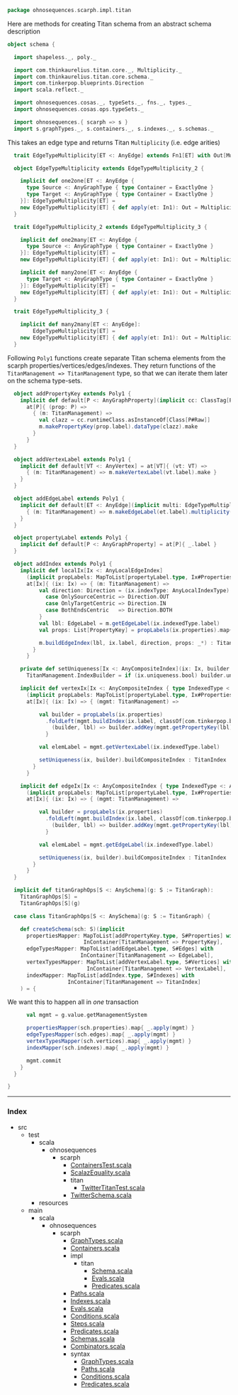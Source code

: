 
```scala
package ohnosequences.scarph.impl.titan
```

Here are methods for creating Titan schema from an abstract schema description

```scala
object schema {

  import shapeless._, poly._

  import com.thinkaurelius.titan.core._, Multiplicity._
  import com.thinkaurelius.titan.core.schema._
  import com.tinkerpop.blueprints.Direction
  import scala.reflect._

  import ohnosequences.cosas._, typeSets._, fns._, types._
  import ohnosequences.cosas.ops.typeSets._

  import ohnosequences.{ scarph => s }
  import s.graphTypes._, s.containers._, s.indexes._, s.schemas._
```

This takes an edge type and returns Titan `Multiplicity` (i.e. edge arities)

```scala
  trait EdgeTypeMultiplicity[ET <: AnyEdge] extends Fn1[ET] with Out[Multiplicity]

  object EdgeTypeMultiplicity extends EdgeTypeMultiplicity_2 {

    implicit def one2one[ET <: AnyEdge { 
      type Source <: AnyGraphType { type Container = ExactlyOne }
      type Target <: AnyGraphType { type Container = ExactlyOne }
    }]: EdgeTypeMultiplicity[ET] =
    new EdgeTypeMultiplicity[ET] { def apply(et: In1): Out = Multiplicity.ONE2ONE }
  }

  trait EdgeTypeMultiplicity_2 extends EdgeTypeMultiplicity_3 {

    implicit def one2many[ET <: AnyEdge {
      type Source <: AnyGraphType { type Container = ExactlyOne }
    }]: EdgeTypeMultiplicity[ET] =
    new EdgeTypeMultiplicity[ET] { def apply(et: In1): Out = Multiplicity.ONE2MANY }

    implicit def many2one[ET <: AnyEdge {
      type Target <: AnyGraphType { type Container = ExactlyOne }
    }]: EdgeTypeMultiplicity[ET] =
    new EdgeTypeMultiplicity[ET] { def apply(et: In1): Out = Multiplicity.MANY2ONE }
  }

  trait EdgeTypeMultiplicity_3 {

    implicit def many2many[ET <: AnyEdge]: 
        EdgeTypeMultiplicity[ET] =
    new EdgeTypeMultiplicity[ET] { def apply(et: In1): Out = Multiplicity.MULTI }
  }
```

Following `Poly1` functions create separate Titan schema elements from
the scarph properties/vertices/edges/indexes. They return functions of
the `TitanManagement => TitanManagement` type, so that we can iterate them
later on the schema type-sets.


```scala
  object addPropertyKey extends Poly1 {
    implicit def default[P <: AnyGraphProperty](implicit cc: ClassTag[P#Raw]) = 
      at[P]{ (prop: P) =>
        { (m: TitanManagement) =>
          val clazz = cc.runtimeClass.asInstanceOf[Class[P#Raw]]
          m.makePropertyKey(prop.label).dataType(clazz).make
        }
      }
  }

  object addVertexLabel extends Poly1 {
    implicit def default[VT <: AnyVertex] = at[VT]{ (vt: VT) =>
      { (m: TitanManagement) => m.makeVertexLabel(vt.label).make }
    }
  }

  object addEdgeLabel extends Poly1 {
    implicit def default[ET <: AnyEdge](implicit multi: EdgeTypeMultiplicity[ET]) = at[ET]{ (et: ET) =>
      { (m: TitanManagement) => m.makeEdgeLabel(et.label).multiplicity(multi(et)).make }
    }
  }

  object propertyLabel extends Poly1 {
    implicit def default[P <: AnyGraphProperty] = at[P]{ _.label }
  }

  object addIndex extends Poly1 {
    implicit def localIx[Ix <: AnyLocalEdgeIndex]
      (implicit propLabels: MapToList[propertyLabel.type, Ix#Properties] with InContainer[String]) =
      at[Ix]{ (ix: Ix) => { (m: TitanManagement) =>
          val direction: Direction = (ix.indexType: AnyLocalIndexType) match {
            case OnlySourceCentric => Direction.OUT
            case OnlyTargetCentric => Direction.IN
            case BothEndsCentric   => Direction.BOTH
          }
          val lbl: EdgeLabel = m.getEdgeLabel(ix.indexedType.label)
          val props: List[PropertyKey] = propLabels(ix.properties).map{ m.getPropertyKey(_) }

          m.buildEdgeIndex(lbl, ix.label, direction, props: _*) : TitanIndex
        }
      }

    private def setUniqueness[Ix <: AnyCompositeIndex](ix: Ix, builder: TitanManagement.IndexBuilder): 
      TitanManagement.IndexBuilder = if (ix.uniqueness.bool) builder.unique else builder

    implicit def vertexIx[Ix <: AnyCompositeIndex { type IndexedType <: AnyVertex }]
      (implicit propLabels: MapToList[propertyLabel.type, Ix#Properties] with InContainer[String]) =
      at[Ix]{ (ix: Ix) => { (mgmt: TitanManagement) =>

          val builder = propLabels(ix.properties)
            .foldLeft(mgmt.buildIndex(ix.label, classOf[com.tinkerpop.blueprints.Vertex])){
              (builder, lbl) => builder.addKey(mgmt.getPropertyKey(lbl))
            }

          val elemLabel = mgmt.getVertexLabel(ix.indexedType.label)

          setUniqueness(ix, builder).buildCompositeIndex : TitanIndex
        }
      }

    implicit def edgeIx[Ix <: AnyCompositeIndex { type IndexedType <: AnyEdge }]
      (implicit propLabels: MapToList[propertyLabel.type, Ix#Properties] with InContainer[String]) =
      at[Ix]{ (ix: Ix) => { (mgmt: TitanManagement) =>

          val builder = propLabels(ix.properties)
            .foldLeft(mgmt.buildIndex(ix.label, classOf[com.tinkerpop.blueprints.Edge])){
              (builder, lbl) => builder.addKey(mgmt.getPropertyKey(lbl))
            }

          val elemLabel = mgmt.getEdgeLabel(ix.indexedType.label)

          setUniqueness(ix, builder).buildCompositeIndex : TitanIndex
        }
      }
  }

  implicit def titanGraphOps[S <: AnySchema](g: S := TitanGraph): 
    TitanGraphOps[S] = 
    TitanGraphOps[S](g)

  case class TitanGraphOps[S <: AnySchema](g: S := TitanGraph) {

    def createSchema(sch: S)(implicit
      propertiesMapper: MapToList[addPropertyKey.type, S#Properties] with 
                        InContainer[TitanManagement => PropertyKey],
      edgeTypesMapper: MapToList[addEdgeLabel.type, S#Edges] with 
                       InContainer[TitanManagement => EdgeLabel],
      vertexTypesMapper: MapToList[addVertexLabel.type, S#Vertices] with 
                         InContainer[TitanManagement => VertexLabel],
      indexMapper: MapToList[addIndex.type, S#Indexes] with 
                   InContainer[TitanManagement => TitanIndex]
    ) = {
```

We want this to happen all in _one_ transaction

```scala
      val mgmt = g.value.getManagementSystem

      propertiesMapper(sch.properties).map{ _.apply(mgmt) }
      edgeTypesMapper(sch.edges).map{ _.apply(mgmt) }
      vertexTypesMapper(sch.vertices).map{ _.apply(mgmt) }
      indexMapper(sch.indexes).map{ _.apply(mgmt) }

      mgmt.commit
    }
  }

}

```


------

### Index

+ src
  + test
    + scala
      + ohnosequences
        + scarph
          + [ContainersTest.scala][test/scala/ohnosequences/scarph/ContainersTest.scala]
          + [ScalazEquality.scala][test/scala/ohnosequences/scarph/ScalazEquality.scala]
          + titan
            + [TwitterTitanTest.scala][test/scala/ohnosequences/scarph/titan/TwitterTitanTest.scala]
          + [TwitterSchema.scala][test/scala/ohnosequences/scarph/TwitterSchema.scala]
    + resources
  + main
    + scala
      + ohnosequences
        + scarph
          + [GraphTypes.scala][main/scala/ohnosequences/scarph/GraphTypes.scala]
          + [Containers.scala][main/scala/ohnosequences/scarph/Containers.scala]
          + impl
            + titan
              + [Schema.scala][main/scala/ohnosequences/scarph/impl/titan/Schema.scala]
              + [Evals.scala][main/scala/ohnosequences/scarph/impl/titan/Evals.scala]
              + [Predicates.scala][main/scala/ohnosequences/scarph/impl/titan/Predicates.scala]
          + [Paths.scala][main/scala/ohnosequences/scarph/Paths.scala]
          + [Indexes.scala][main/scala/ohnosequences/scarph/Indexes.scala]
          + [Evals.scala][main/scala/ohnosequences/scarph/Evals.scala]
          + [Conditions.scala][main/scala/ohnosequences/scarph/Conditions.scala]
          + [Steps.scala][main/scala/ohnosequences/scarph/Steps.scala]
          + [Predicates.scala][main/scala/ohnosequences/scarph/Predicates.scala]
          + [Schemas.scala][main/scala/ohnosequences/scarph/Schemas.scala]
          + [Combinators.scala][main/scala/ohnosequences/scarph/Combinators.scala]
          + syntax
            + [GraphTypes.scala][main/scala/ohnosequences/scarph/syntax/GraphTypes.scala]
            + [Paths.scala][main/scala/ohnosequences/scarph/syntax/Paths.scala]
            + [Conditions.scala][main/scala/ohnosequences/scarph/syntax/Conditions.scala]
            + [Predicates.scala][main/scala/ohnosequences/scarph/syntax/Predicates.scala]

[test/scala/ohnosequences/scarph/ContainersTest.scala]: ../../../../../../test/scala/ohnosequences/scarph/ContainersTest.scala.md
[test/scala/ohnosequences/scarph/ScalazEquality.scala]: ../../../../../../test/scala/ohnosequences/scarph/ScalazEquality.scala.md
[test/scala/ohnosequences/scarph/titan/TwitterTitanTest.scala]: ../../../../../../test/scala/ohnosequences/scarph/titan/TwitterTitanTest.scala.md
[test/scala/ohnosequences/scarph/TwitterSchema.scala]: ../../../../../../test/scala/ohnosequences/scarph/TwitterSchema.scala.md
[main/scala/ohnosequences/scarph/GraphTypes.scala]: ../../GraphTypes.scala.md
[main/scala/ohnosequences/scarph/Containers.scala]: ../../Containers.scala.md
[main/scala/ohnosequences/scarph/impl/titan/Schema.scala]: Schema.scala.md
[main/scala/ohnosequences/scarph/impl/titan/Evals.scala]: Evals.scala.md
[main/scala/ohnosequences/scarph/impl/titan/Predicates.scala]: Predicates.scala.md
[main/scala/ohnosequences/scarph/Paths.scala]: ../../Paths.scala.md
[main/scala/ohnosequences/scarph/Indexes.scala]: ../../Indexes.scala.md
[main/scala/ohnosequences/scarph/Evals.scala]: ../../Evals.scala.md
[main/scala/ohnosequences/scarph/Conditions.scala]: ../../Conditions.scala.md
[main/scala/ohnosequences/scarph/Steps.scala]: ../../Steps.scala.md
[main/scala/ohnosequences/scarph/Predicates.scala]: ../../Predicates.scala.md
[main/scala/ohnosequences/scarph/Schemas.scala]: ../../Schemas.scala.md
[main/scala/ohnosequences/scarph/Combinators.scala]: ../../Combinators.scala.md
[main/scala/ohnosequences/scarph/syntax/GraphTypes.scala]: ../../syntax/GraphTypes.scala.md
[main/scala/ohnosequences/scarph/syntax/Paths.scala]: ../../syntax/Paths.scala.md
[main/scala/ohnosequences/scarph/syntax/Conditions.scala]: ../../syntax/Conditions.scala.md
[main/scala/ohnosequences/scarph/syntax/Predicates.scala]: ../../syntax/Predicates.scala.md